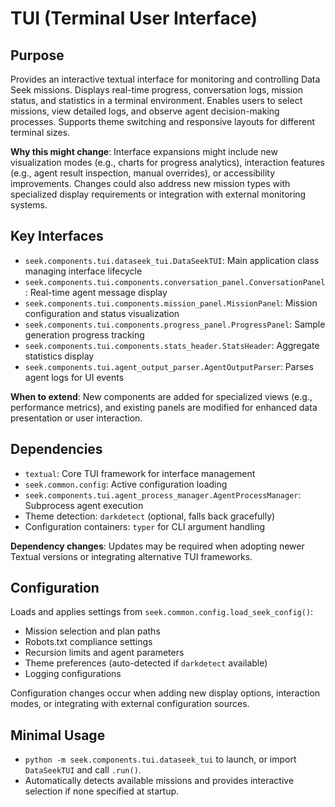 # TUI (Terminal User Interface)

## Purpose
Provides an interactive textual interface for monitoring and controlling Data Seek missions. Displays real-time progress, conversation logs, mission status, and statistics in a terminal environment. Enables users to select missions, view detailed logs, and observe agent decision-making processes. Supports theme switching and responsive layouts for different terminal sizes.

**Why this might change**: Interface expansions might include new visualization modes (e.g., charts for progress analytics), interaction features (e.g., agent result inspection, manual overrides), or accessibility improvements. Changes could also address new mission types with specialized display requirements or integration with external monitoring systems.

## Key Interfaces
- `seek.components.tui.dataseek_tui.DataSeekTUI`: Main application class managing interface lifecycle
- `seek.components.tui.components.conversation_panel.ConversationPanel`: Real-time agent message display
- `seek.components.tui.components.mission_panel.MissionPanel`: Mission configuration and status visualization
- `seek.components.tui.components.progress_panel.ProgressPanel`: Sample generation progress tracking
- `seek.components.tui.components.stats_header.StatsHeader`: Aggregate statistics display
- `seek.components.tui.agent_output_parser.AgentOutputParser`: Parses agent logs for UI events

**When to extend**: New components are added for specialized views (e.g., performance metrics), and existing panels are modified for enhanced data presentation or user interaction.

## Dependencies
- `textual`: Core TUI framework for interface management
- `seek.common.config`: Active configuration loading
- `seek.components.tui.agent_process_manager.AgentProcessManager`: Subprocess agent execution
- Theme detection: `darkdetect` (optional, falls back gracefully)
- Configuration containers: `typer` for CLI argument handling

**Dependency changes**: Updates may be required when adopting newer Textual versions or integrating alternative TUI frameworks.

## Configuration
Loads and applies settings from `seek.common.config.load_seek_config()`:
- Mission selection and plan paths
- Robots.txt compliance settings
- Recursion limits and agent parameters
- Theme preferences (auto-detected if `darkdetect` available)
- Logging configurations

Configuration changes occur when adding new display options, interaction modes, or integrating with external configuration sources.

## Minimal Usage
- `python -m seek.components.tui.dataseek_tui` to launch, or import `DataSeekTUI` and call `.run()`.
- Automatically detects available missions and provides interactive selection if none specified at startup.
